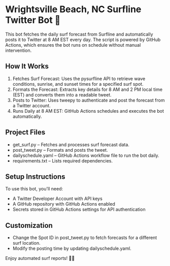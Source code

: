 # Wrightsville Beach, NC Surfline Twitter Bot 🌊

This bot fetches the daily surf forecast from Surfline and automatically posts it to Twitter at 8 AM EST every day. The script is powered by GitHub Actions, which ensures the bot runs on schedule without manual intervention.

## How It Works
1. Fetches Surf Forecast: Uses the pysurfline API to retrieve wave conditions, sunrise, and sunset times for a specified surf spot.
2. Formats the Forecast: Extracts key details for 8 AM and 2 PM local time (EST) and converts them into a readable tweet.
3. Posts to Twitter: Uses tweepy to authenticate and post the forecast from a Twitter account.
4. Runs Daily at 8 AM EST: GitHub Actions schedules and executes the bot automatically.

## Project Files
* get_surf.py – Fetches and processes surf forecast data.
* post_tweet.py – Formats and posts the tweet.
* dailyschedule.yaml – GitHub Actions workflow file to run the bot daily.
* requirements.txt – Lists required dependencies.

## Setup Instructions
To use this bot, you'll need:

* A Twitter Developer Account with API keys
* A GitHub repository with GitHub Actions enabled
* Secrets stored in GitHub Actions settings for API authentication

## Customization

* Change the Spot ID in post_tweet.py to fetch forecasts for a different surf location.
* Modify the posting time by updating dailyschedule.yaml.

Enjoy automated surf reports! 🌊🤙